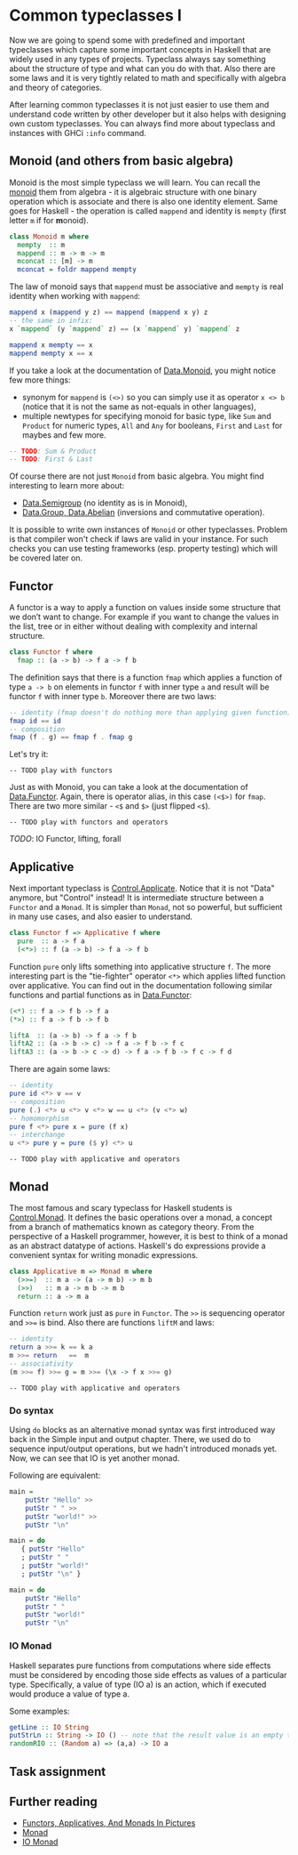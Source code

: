 # Common typeclasses I

Now we are going to spend some with predefined and important typeclasses which capture some important concepts in Haskell that are widely used in any types of projects. Typeclass always say something about the structure of type and what can you do with that. Also there are some laws and it is very tightly related to math and specifically with algebra and theory of categories.

After learning common typeclasses it is not just easier to use them and understand code written by other developer but it also helps with designing own custom typeclasses. You can always find more about typeclass and instances with GHCi `:info` command.

## Monoid (and others from basic algebra)

Monoid is the most simple typeclass we will learn. You can recall the [monoid](https://en.wikipedia.org/wiki/Monoid) them from algebra - it is algebraic structure with one binary operation which is associate and there is also one identity element. Same goes for Haskell - the operation is called `mappend` and identity is `mempty` (first letter `m` if for **m**onoid).

```haskell
class Monoid m where
  mempty  :: m
  mappend :: m -> m -> m
  mconcat :: [m] -> m
  mconcat = foldr mappend mempty
```

The law of monoid says that `mappend` must be associative and `mempty` is real identity when working with `mappend`:

```haskell
mappend x (mappend y z) == mappend (mappend x y) z
-- the same in infix:
x `mappend` (y `mappend` z) == (x `mappend` y) `mappend` z

mappend x mempty == x
mappend mempty x == x
```

If you take a look at the documentation of [Data.Monoid](https://hackage.haskell.org/package/base/docs/Data-Monoid.html), you might notice few more things:

* synonym for `mappend` is `(<>)` so you can simply use it as operator `x <> b` (notice that it is not the same as not-equals in other languages),
* multiple newtypes for specifying monoid for basic type, like `Sum` and `Product` for numeric types, `All` and `Any` for booleans, `First` and `Last` for maybes and few more.

```haskell
-- TODO: Sum & Product
-- TODO: First & Last
```

Of course there are not just `Monoid` from basic algebra. You might find interesting to learn more about:

* [Data.Semigroup](https://hackage.haskell.org/package/base/docs/Data-Semigroup.html) (no identity as is in Monoid),
* [Data.Group, Data.Abelian](https://hackage.haskell.org/package/groups-0.4.0.0/docs/Data-Group.html) (inversions and commutative operation).

It is possible to write own instances of `Monoid` or other typeclasses. Problem is that compiler won't check if laws are valid in your instance. For such checks you can use testing frameworks (esp. property testing) which will be covered later on.

## Functor

A functor is a way to apply a function on values inside some structure that we don’t want to change. For example if you want to change the values in the list, tree or in either without dealing with complexity and internal structure.

```haskell
class Functor f where
  fmap :: (a -> b) -> f a -> f b
```

The definition says that there is a function `fmap` which applies a function of type `a -> b` on elements in functor `f` with inner type `a` and result will be functor `f` with inner type `b`. Moreover there are two laws:

```haskell
-- identity (fmap doesn't do nothing more than applying given function)
fmap id == id
-- composition
fmap (f . g) == fmap f . fmap g
```

Let's try it:

```
-- TODO play with functors
```

Just as with Monoid, you can take a look at the documentation of [Data.Functor](https://hackage.haskell.org/package/base/docs/Data-Functor.html). Again, there is operator alias, in this case `(<$>)` for `fmap`. There are two more similar - `<$` and `$>` (just flipped `<$`).

```
-- TODO play with functors and operators
```

*TODO*: IO Functor, lifting, forall

## Applicative

Next important typeclass is [Control.Applicate](https://hackage.haskell.org/package/base/docs/Control-Applicative.html). Notice that it is not "Data" anymore, but "Control" instead! It is intermediate structure between a `Functor` and a `Monad`. It is simpler than `Monad`, not so powerful, but sufficient in many use cases, and also easier to understand.

```haskell
class Functor f => Applicative f where
  pure  :: a -> f a
  (<*>) :: f (a -> b) -> f a -> f b
```

Function `pure` only lifts something into applicative structure `f`. The more interesting part is the "tie-fighter" operator `<*>` which applies lifted function over applicative. You can find out in the documentation following similar functions and partial functions as in [Data.Functor](https://hackage.haskell.org/package/base/docs/Data-Functor.html):

```haskell
(<*) :: f a -> f b -> f a
(*>) :: f a -> f b -> f b

liftA  :: (a -> b) -> f a -> f b
liftA2 :: (a -> b -> c) -> f a -> f b -> f c
liftA3 :: (a -> b -> c -> d) -> f a -> f b -> f c -> f d
```

There are again some laws:

```haskell
-- identity
pure id <*> v == v
-- composition
pure (.) <*> u <*> v <*> w == u <*> (v <*> w)
-- homomorphism
pure f <*> pure x = pure (f x)
-- interchange
u <*> pure y = pure ($ y) <*> u
```


```
-- TODO play with applicative and operators
```

## Monad

The most famous and scary typeclass for Haskell students is [Control.Monad](https://hackage.haskell.org/package/base/docs/Control-Monad.html). It defines the basic operations over a monad, a concept from a branch of mathematics known as category theory. From the perspective of a Haskell programmer, however, it is best to think of a monad as an abstract datatype of actions. Haskell's do expressions provide a convenient syntax for writing monadic expressions.

```haskell
class Applicative m => Monad m where
  (>>=)  :: m a -> (a -> m b) -> m b
  (>>)   :: m a -> m b -> m b
  return :: a -> m a
```

Function `return` work just as `pure` in `Functor`. The `>>` is sequencing operator and `>>=` is bind. Also there are functions `liftM` and laws:

```haskell
-- identity
return a >>= k == k a
m >>= return   ==  m
-- associativity
(m >>= f) >>= g = m >>= (\x -> f x >>= g)
```

```
-- TODO play with applicative and operators
```

### Do syntax

Using `do` blocks as an alternative monad syntax was first introduced way back in the Simple input and output chapter. There, we used do to sequence input/output operations, but we hadn't introduced monads yet. Now, we can see that IO is yet another monad.

Following are equivalent:

```haskell
main =
    putStr "Hello" >>
    putStr " " >>
    putStr "world!" >>
    putStr "\n"
```

```haskell
main = do
   { putStr "Hello"
   ; putStr " "
   ; putStr "world!"
   ; putStr "\n" }
```

```haskell
main = do
    putStr "Hello"
    putStr " "
    putStr "world!"
    putStr "\n"
```

### IO Monad

Haskell separates pure functions from computations where side effects must be considered by encoding those side effects as values of a particular type. Specifically, a value of type (IO a) is an action, which if executed would produce a value of type a.

Some examples:

```haskell
getLine :: IO String
putStrLn :: String -> IO () -- note that the result value is an empty tuple.
randomRIO :: (Random a) => (a,a) -> IO a
```

## Task assignment

## Further reading

* [Functors, Applicatives, And Monads In Pictures](http://adit.io/posts/2013-04-17-functors,_applicatives,_and_monads_in_pictures.html)
* [Monad](https://wiki.haskell.org/Monad)
* [IO Monad](https://wiki.haskell.org/Introduction_to_IO)
